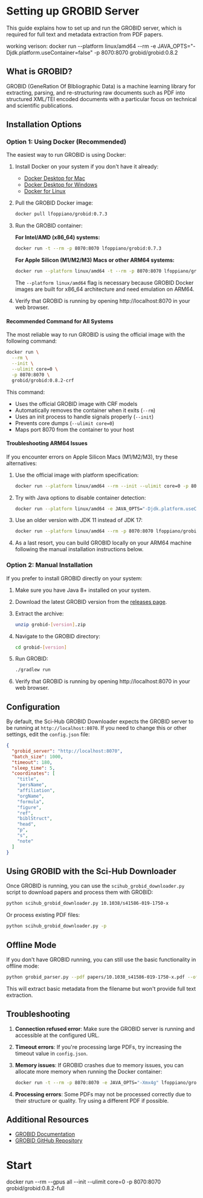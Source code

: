 # Setting up GROBID Server

This guide explains how to set up and run the GROBID server, which is required for full text and metadata extraction from PDF papers.

working verison:
docker run --platform linux/amd64 --rm -e JAVA_OPTS="-Djdk.platform.useContainer=false" -p 8070:8070 grobid/grobid:0.8.2

## What is GROBID?

GROBID (GeneRation Of BIbliographic Data) is a machine learning library for extracting, parsing, and re-structuring raw documents such as PDF into structured XML/TEI encoded documents with a particular focus on technical and scientific publications.

## Installation Options

### Option 1: Using Docker (Recommended)

The easiest way to run GROBID is using Docker:

1. Install Docker on your system if you don't have it already:
   - [Docker Desktop for Mac](https://docs.docker.com/desktop/install/mac-install/)
   - [Docker Desktop for Windows](https://docs.docker.com/desktop/install/windows-install/)
   - [Docker for Linux](https://docs.docker.com/engine/install/)

2. Pull the GROBID Docker image:
   ```bash
   docker pull lfoppiano/grobid:0.7.3
   ```

3. Run the GROBID container:

   **For Intel/AMD (x86_64) systems:**
   ```bash
   docker run -t --rm -p 8070:8070 lfoppiano/grobid:0.7.3
   ```

   **For Apple Silicon (M1/M2/M3) Macs or other ARM64 systems:**
   ```bash
   docker run --platform linux/amd64 -t --rm -p 8070:8070 lfoppiano/grobid:0.7.3
   ```
   The `--platform linux/amd64` flag is necessary because GROBID Docker images are built for x86_64 architecture and need emulation on ARM64.

4. Verify that GROBID is running by opening http://localhost:8070 in your web browser.

#### Recommended Command for All Systems

The most reliable way to run GROBID is using the official image with the following command:

```bash
docker run \
  --rm \
  --init \
  --ulimit core=0 \
  -p 8070:8070 \
  grobid/grobid:0.8.2-crf
```

This command:
- Uses the official GROBID image with CRF models
- Automatically removes the container when it exits (`--rm`)
- Uses an init process to handle signals properly (`--init`)
- Prevents core dumps (`--ulimit core=0`)
- Maps port 8070 from the container to your host

#### Troubleshooting ARM64 Issues

If you encounter errors on Apple Silicon Macs (M1/M2/M3), try these alternatives:

1. Use the official image with platform specification:
   ```bash
   docker run --platform linux/amd64 --rm --init --ulimit core=0 -p 8070:8070 grobid/grobid:0.8.2-crf
   ```

2. Try with Java options to disable container detection:
   ```bash
   docker run --platform linux/amd64 -e JAVA_OPTS="-Djdk.platform.useContainer=false" --rm -p 8070:8070 grobid/grobid:0.7.2
   ```

3. Use an older version with JDK 11 instead of JDK 17:
   ```bash
   docker run --platform linux/amd64 --rm -p 8070:8070 lfoppiano/grobid:0.6.2
   ```

4. As a last resort, you can build GROBID locally on your ARM64 machine following the manual installation instructions below.

### Option 2: Manual Installation

If you prefer to install GROBID directly on your system:

1. Make sure you have Java 8+ installed on your system.

2. Download the latest GROBID version from the [releases page](https://github.com/kermitt2/grobid/releases).

3. Extract the archive:
   ```bash
   unzip grobid-[version].zip
   ```

4. Navigate to the GROBID directory:
   ```bash
   cd grobid-[version]
   ```

5. Run GROBID:
   ```bash
   ./gradlew run
   ```

6. Verify that GROBID is running by opening http://localhost:8070 in your web browser.

## Configuration

By default, the Sci-Hub GROBID Downloader expects the GROBID server to be running at `http://localhost:8070`. If you need to change this or other settings, edit the `config.json` file:

```json
{
  "grobid_server": "http://localhost:8070",
  "batch_size": 1000,
  "timeout": 180,
  "sleep_time": 5,
  "coordinates": [
    "title",
    "persName",
    "affiliation",
    "orgName",
    "formula",
    "figure",
    "ref",
    "biblStruct",
    "head",
    "p",
    "s",
    "note"
  ]
}
```

## Using GROBID with the Sci-Hub Downloader

Once GROBID is running, you can use the `scihub_grobid_downloader.py` script to download papers and process them with GROBID:

```bash
python scihub_grobid_downloader.py 10.1038/s41586-019-1750-x
```

Or process existing PDF files:

```bash
python scihub_grobid_downloader.py -p
```

## Offline Mode

If you don't have GROBID running, you can still use the basic functionality in offline mode:

```bash
python grobid_parser.py --pdf papers/10.1038_s41586-019-1750-x.pdf --offline
```

This will extract basic metadata from the filename but won't provide full text extraction.

## Troubleshooting

1. **Connection refused error**: Make sure the GROBID server is running and accessible at the configured URL.

2. **Timeout errors**: If you're processing large PDFs, try increasing the timeout value in `config.json`.

3. **Memory issues**: If GROBID crashes due to memory issues, you can allocate more memory when running the Docker container:
   ```bash
   docker run -t --rm -p 8070:8070 -e JAVA_OPTS="-Xmx4g" lfoppiano/grobid:0.7.3
   ```

4. **Processing errors**: Some PDFs may not be processed correctly due to their structure or quality. Try using a different PDF if possible.

## Additional Resources

- [GROBID Documentation](https://grobid.readthedocs.io/)
- [GROBID GitHub Repository](https://github.com/kermitt2/grobid)

# Start
docker run --rm --gpus all --init --ulimit core=0 -p 8070:8070 grobid/grobid:0.8.2-full